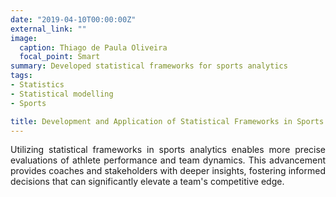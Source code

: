```yaml
---
date: "2019-04-10T00:00:00Z"
external_link: ""
image:
  caption: Thiago de Paula Oliveira
  focal_point: Smart
summary: Developed statistical frameworks for sports analytics
tags:
- Statistics
- Statistical modelling
- Sports

title: Development and Application of Statistical Frameworks in Sports Analytics
---
```


<p align="justify">
Utilizing statistical frameworks in sports analytics enables more precise evaluations of athlete performance and team dynamics. This advancement provides coaches and stakeholders with deeper insights, fostering informed decisions that can significantly elevate a team's competitive edge.
</p>





